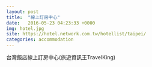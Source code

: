 ```yaml
---
layout: post
title:  "線上訂房中心"
date:   2016-05-23 04:23:33 +0000
img: hotel.jpg
site: https://hotel.network.com.tw/hotellist/taipei/
categories: accommodation
---
```

台灣飯店線上訂房中心(旅遊資訊王TravelKing)